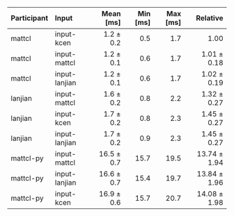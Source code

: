 | Participant | Input | Mean [ms] | Min [ms] | Max [ms] | Relative |
|:---|:---|---:|---:|---:|---:|
| mattcl | input-kcen | 1.2 ± 0.2 | 0.5 | 1.7 | 1.00 |
| mattcl | input-mattcl | 1.2 ± 0.1 | 0.6 | 1.7 | 1.01 ± 0.18 |
| mattcl | input-lanjian | 1.2 ± 0.1 | 0.6 | 1.7 | 1.02 ± 0.19 |
| lanjian | input-mattcl | 1.6 ± 0.2 | 0.8 | 2.2 | 1.32 ± 0.27 |
| lanjian | input-kcen | 1.7 ± 0.2 | 0.8 | 2.3 | 1.45 ± 0.27 |
| lanjian | input-lanjian | 1.7 ± 0.2 | 0.9 | 2.3 | 1.45 ± 0.27 |
| mattcl-py | input-mattcl | 16.5 ± 0.7 | 15.7 | 19.5 | 13.74 ± 1.94 |
| mattcl-py | input-lanjian | 16.6 ± 0.7 | 15.4 | 19.7 | 13.84 ± 1.96 |
| mattcl-py | input-kcen | 16.9 ± 0.6 | 15.7 | 20.7 | 14.08 ± 1.98 |
